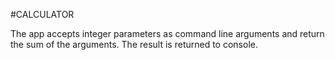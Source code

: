 #CALCULATOR

The app accepts integer parameters as command line arguments and return the sum of the arguments. 
The result is returned to console. 
